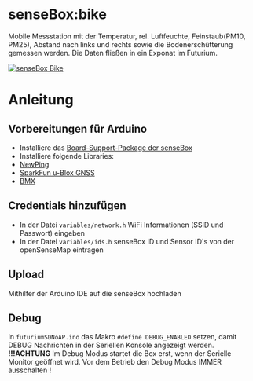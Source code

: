 # senseBox:bike 
Mobile Messstation mit der Temperatur, rel. Luftfeuchte, Feinstaub(PM10, PM25), Abstand nach links und rechts sowie die Bodenerschütterung gemessen werden. Die Daten fließen in ein Exponat im Futurium. 


[![senseBox Bike](https://raw.githubusercontent.com/sensebox/senseBox-bike-Arduino/main/senseBox_bike.png "senseBox Bike")](https://raw.githubusercontent.com/sensebox/senseBox-bike-Arduino/main/senseBox_bike.png "senseBox Bike")


# Anleitung 
## Vorbereitungen für Arduino 
 - Installiere das [Board-Support-Package der senseBox](https://docs.sensebox.de/arduino/board-support-package-installieren/ "Board-Support-Package der senseBxo") 
 - Installiere folgende Libraries: 
  - [NewPing](http://https://www.arduino.cc/reference/en/libraries/newping "NewPing")
  - [SparkFun u-Blox GNSS](https://www.arduino.cc/reference/en/libraries/sparkfun-u-blox-gnss-arduino-library/tp:// "SparkFun u-Blox GNSS")
  - [BMX](https://github.com/sensebox/BMX)
  
## Credentials hinzufügen 
 - In der Datei `variables/network.h` WiFi Informationen (SSID und Passwort) eingeben 
 - In der Datei `variables/ids.h` senseBox ID und Sensor ID's von der openSenseMap eintragen 

## Upload
Mithilfer der Arduino IDE auf die senseBox hochladen 

## Debug 

In `futuriumSDNoAP.ino` das Makro `#define DEBUG_ENABLED` setzen, damit DEBUG Nachrichten in der Seriellen Konsole angezeigt werden. <b>!!!ACHTUNG</b> Im Debug Modus startet die Box erst, wenn der Serielle Monitor geöffnet wird. Vor dem Betrieb den Debug Modus IMMER ausschalten !

